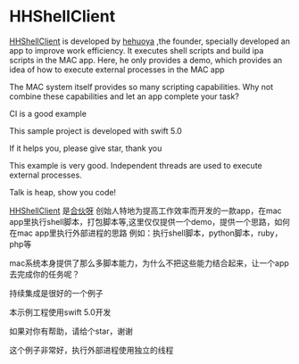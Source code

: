 # HHShellClient

[HHShellClient](https://github.com/lichanghong/HHShellClient) is developed by [hehuoya](http://hehuoya.com) ,the founder, specially developed an app to improve work efficiency. It executes shell scripts and build ipa scripts in the MAC app. Here, he only provides a demo, which provides an idea of how to execute external processes in the MAC app

The MAC system itself provides so many scripting capabilities. Why not combine these capabilities and let an app complete your task?

CI is a good example

This sample project is developed with swift 5.0

If it helps you, please give star, thank you

This example is very good. Independent threads are used to execute external processes. 

Talk is heap, show you code!


[HHShellClient](https://github.com/lichanghong/HHShellClient) 是[合伙呀](http://hehuoya.com) 创始人特地为提高工作效率而开发的一款app，在mac app里执行shell脚本，打包脚本等,这里仅仅提供一个demo，提供一个思路，如何在mac app里执行外部进程的思路
例如：执行shell脚本，python脚本，ruby，php等

mac系统本身提供了那么多脚本能力，为什么不把这些能力结合起来，让一个app去完成你的任务呢？

持续集成是很好的一个例子

本示例工程使用swift 5.0开发

如果对你有帮助，请给个star，谢谢

这个例子非常好，执行外部进程使用独立的线程

